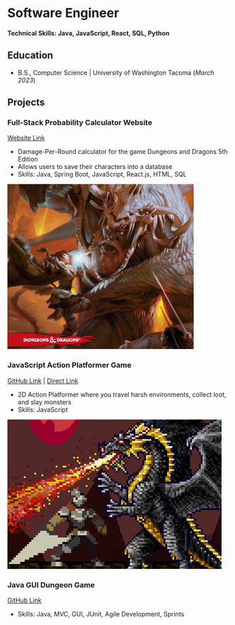 # Software Engineer

#### Technical Skills: Java, JavaScript, React, SQL, Python

## Education
- B.S., Computer Science | University of Washington Tacoma (_March 2023_)

## Projects
### Full-Stack Probability Calculator Website
[Website Link](https://dlf-5e-dpr-calculator.onrender.com/)
- Damage-Per-Round calculator for the game Dungeons and Dragons 5th Edition
- Allows users to save their characters into a database
- Skills: Java, Spring Boot, JavaScript, React.js, HTML, SQL

![Full-Stack Calculator Website](/assets/5e_dpr_calc.PNG)

### JavaScript Action Platformer Game
[GitHub Link](https://github.com/paullee100/TCSS491Game) | [Direct Link](https://paullee100.github.io/TCSS491Game/index.html)
- 2D Action Platformer where you travel harsh environments, collect loot, and slay monsters
- Skills: JavaScript

![JavaScript Platformer](/assets/js_platform.png)

### Java GUI Dungeon Game
[GitHub Link](https://github.com/alexzrosario/TCSS360_teamproject)
- Skills: Java, MVC, GUI, JUnit, Agile Development, Sprints
